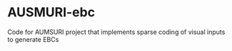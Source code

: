 # AUSMURI-ebc
Code for AUMSURI project that implements sparse coding of visual inputs to generate EBCs
